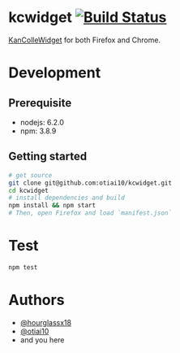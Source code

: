 # kcwidget [![Build Status](https://travis-ci.org/otiai10/kcwidget.svg?branch=develop)](https://travis-ci.org/otiai10/kcwidget)

[KanColleWidget](https://github.com/otiai10/KanColleWidget) for both Firefox and Chrome.

# Development

## Prerequisite

- nodejs: 6.2.0
- npm: 3.8.9

## Getting started

```sh
# get source
git clone git@github.com:otiai10/kcwidget.git
cd kcwidget
# install dependencies and build
npm install && npm start
# Then, open Firefox and load `manifest.json`
```

# Test

```sh
npm test
```

# Authors

- [@hourglassx18](https://github.com/hourglassx18)
- [@otiai10](https://github.com/otiai10)
- and you here
